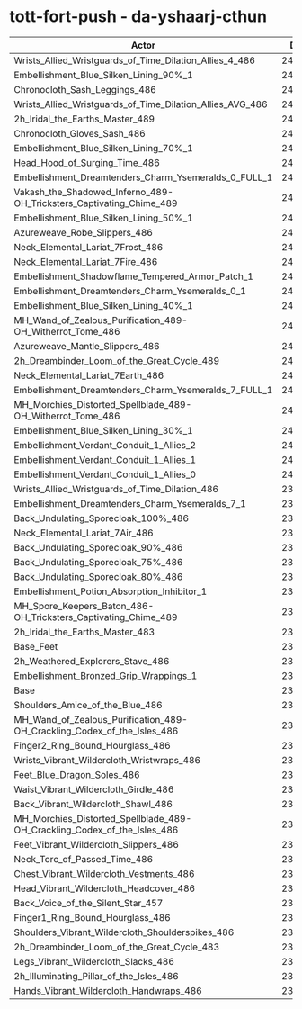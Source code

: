 # tott-fort-push - da-yshaarj-cthun
| Actor | DPS | Increase |
|---|:---:|:---:|
|Wrists_Allied_Wristguards_of_Time_Dilation_Allies_4_486|243031|1.76%|
|Embellishment_Blue_Silken_Lining_90%_1|242845|1.68%|
|Chronocloth_Sash_Leggings_486|242624|1.59%|
|Wrists_Allied_Wristguards_of_Time_Dilation_Allies_AVG_486|242481|1.53%|
|2h_Iridal_the_Earths_Master_489|242311|1.46%|
|Chronocloth_Gloves_Sash_486|242207|1.42%|
|Embellishment_Blue_Silken_Lining_70%_1|241987|1.32%|
|Head_Hood_of_Surging_Time_486|241515|1.13%|
|Embellishment_Dreamtenders_Charm_Ysemeralds_0_FULL_1|241373|1.07%|
|Vakash_the_Shadowed_Inferno_489-OH_Tricksters_Captivating_Chime_489|241046|0.93%|
|Embellishment_Blue_Silken_Lining_50%_1|241034|0.93%|
|Azureweave_Robe_Slippers_486|241020|0.92%|
|Neck_Elemental_Lariat_7Frost_486|240942|0.89%|
|Neck_Elemental_Lariat_7Fire_486|240862|0.85%|
|Embellishment_Shadowflame_Tempered_Armor_Patch_1|240798|0.83%|
|Embellishment_Dreamtenders_Charm_Ysemeralds_0_1|240768|0.81%|
|Embellishment_Blue_Silken_Lining_40%_1|240713|0.79%|
|MH_Wand_of_Zealous_Purification_489-OH_Witherrot_Tome_486|240608|0.75%|
|Azureweave_Mantle_Slippers_486|240594|0.74%|
|2h_Dreambinder_Loom_of_the_Great_Cycle_489|240524|0.71%|
|Neck_Elemental_Lariat_7Earth_486|240354|0.64%|
|Embellishment_Dreamtenders_Charm_Ysemeralds_7_FULL_1|240346|0.64%|
|MH_Morchies_Distorted_Spellblade_489-OH_Witherrot_Tome_486|240333|0.63%|
|Embellishment_Blue_Silken_Lining_30%_1|240302|0.62%|
|Embellishment_Verdant_Conduit_1_Allies_2|240117|0.54%|
|Embellishment_Verdant_Conduit_1_Allies_1|240116|0.54%|
|Embellishment_Verdant_Conduit_1_Allies_0|240113|0.54%|
|Wrists_Allied_Wristguards_of_Time_Dilation_486|239850|0.43%|
|Embellishment_Dreamtenders_Charm_Ysemeralds_7_1|239822|0.42%|
|Back_Undulating_Sporecloak_100%_486|239759|0.39%|
|Neck_Elemental_Lariat_7Air_486|239733|0.38%|
|Back_Undulating_Sporecloak_90%_486|239667|0.35%|
|Back_Undulating_Sporecloak_75%_486|239486|0.28%|
|Back_Undulating_Sporecloak_80%_486|239461|0.27%|
|Embellishment_Potion_Absorption_Inhibitor_1|239283|0.19%|
|MH_Spore_Keepers_Baton_486-OH_Tricksters_Captivating_Chime_489|239249|0.18%|
|2h_Iridal_the_Earths_Master_483|239222|0.17%|
|Base_Feet|239213|0.16%|
|2h_Weathered_Explorers_Stave_486|239017|0.08%|
|Embellishment_Bronzed_Grip_Wrappings_1|238856|0.01%|
|Base|238824|0.00%|
|Shoulders_Amice_of_the_Blue_486|238738|-0.04%|
|MH_Wand_of_Zealous_Purification_489-OH_Crackling_Codex_of_the_Isles_486|238651|-0.07%|
|Finger2_Ring_Bound_Hourglass_486|238590|-0.10%|
|Wrists_Vibrant_Wildercloth_Wristwraps_486|238558|-0.11%|
|Feet_Blue_Dragon_Soles_486|238557|-0.11%|
|Waist_Vibrant_Wildercloth_Girdle_486|238491|-0.14%|
|Back_Vibrant_Wildercloth_Shawl_486|238362|-0.19%|
|MH_Morchies_Distorted_Spellblade_489-OH_Crackling_Codex_of_the_Isles_486|238277|-0.23%|
|Feet_Vibrant_Wildercloth_Slippers_486|238162|-0.28%|
|Neck_Torc_of_Passed_Time_486|238113|-0.30%|
|Chest_Vibrant_Wildercloth_Vestments_486|238049|-0.32%|
|Head_Vibrant_Wildercloth_Headcover_486|238041|-0.33%|
|Back_Voice_of_the_Silent_Star_457|237976|-0.36%|
|Finger1_Ring_Bound_Hourglass_486|237751|-0.45%|
|Shoulders_Vibrant_Wildercloth_Shoulderspikes_486|237574|-0.52%|
|2h_Dreambinder_Loom_of_the_Great_Cycle_483|237516|-0.55%|
|Legs_Vibrant_Wildercloth_Slacks_486|237437|-0.58%|
|2h_Illuminating_Pillar_of_the_Isles_486|237357|-0.61%|
|Hands_Vibrant_Wildercloth_Handwraps_486|236957|-0.78%|
